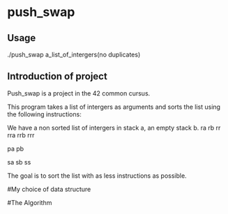 # push_swap

## Usage
./push_swap a_list_of_intergers(no duplicates)

## Introduction of project
Push_swap is a project in the 42 common cursus.

This program takes a list of intergers as arguments and sorts the list using the following instructions:

We have a non sorted list of intergers in stack a, an empty stack b.
ra
rb
rr
rra
rrb
rrr

pa
pb

sa
sb
ss

The goal is to sort the list with as less instructions as possible.

#My choice of data structure

#The Algorithm
